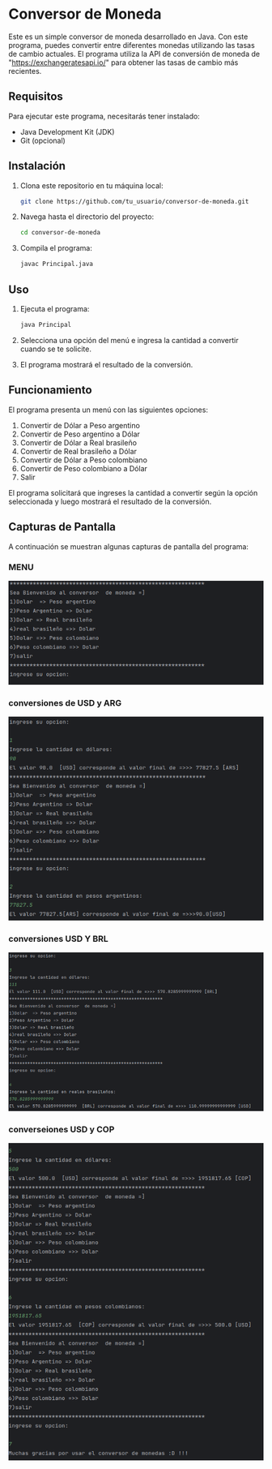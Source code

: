 # Conversor de Moneda

Este es un simple conversor de moneda desarrollado en Java. Con este programa, puedes convertir entre diferentes monedas utilizando las tasas de cambio actuales. El programa utiliza la API de conversión de moneda de "https://exchangeratesapi.io/" para obtener las tasas de cambio más recientes.

## Requisitos

Para ejecutar este programa, necesitarás tener instalado:
- Java Development Kit (JDK)
- Git (opcional)

## Instalación

1. Clona este repositorio en tu máquina local:

    ```bash
    git clone https://github.com/tu_usuario/conversor-de-moneda.git
    ```

2. Navega hasta el directorio del proyecto:

    ```bash
    cd conversor-de-moneda
    ```

3. Compila el programa:

    ```bash
    javac Principal.java
    ```

## Uso

1. Ejecuta el programa:

    ```bash
    java Principal
    ```

2. Selecciona una opción del menú e ingresa la cantidad a convertir cuando se te solicite.

3. El programa mostrará el resultado de la conversión.

## Funcionamiento

El programa presenta un menú con las siguientes opciones:
1. Convertir de Dólar a Peso argentino
2. Convertir de Peso argentino a Dólar
3. Convertir de Dólar a Real brasileño
4. Convertir de Real brasileño a Dólar
5. Convertir de Dólar a Peso colombiano
6. Convertir de Peso colombiano a Dólar
7. Salir

El programa solicitará que ingreses la cantidad a convertir según la opción seleccionada y luego mostrará el resultado de la conversión.
## Capturas de Pantalla

A continuación se muestran algunas capturas de pantalla del programa:

### MENU
![Conversor de Moneda](images/screenshot.png)
### conversiones de USD  y ARG
![Conversor de Moneda](images/arg.png)
### conversiones USD Y BRL
![Conversor de Moneda](images/brl.png)
### converseiones USD y COP
![Conversor de Moneda](images/cop.png)
